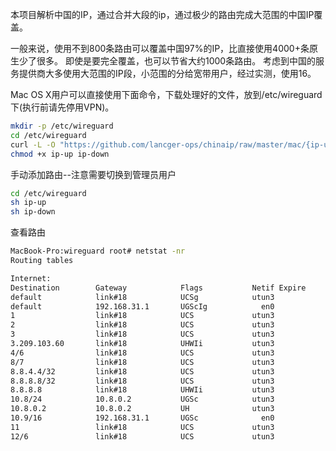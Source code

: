 本项目解析中国的IP，通过合并大段的ip，通过极少的路由完成大范围的中国IP覆盖。

一般来说，使用不到800条路由可以覆盖中国97%的IP，比直接使用4000+条原生少了很多。
即使是要完全覆盖，也可以节省大约1000条路由。
考虑到中国的服务提供商大多使用大范围的IP段，小范围的分给宽带用户，经过实测，使用16。

Mac OS X用户可以直接使用下面命令，下载处理好的文件，放到/etc/wireguard下(执行前请先停用VPN)。

```bash
mkdir -p /etc/wireguard
cd /etc/wireguard
curl -L -O "https://github.com/lancger-ops/chinaip/raw/master/mac/{ip-up,ip-down}"
chmod +x ip-up ip-down
```

手动添加路由--注意需要切换到管理员用户

```bash
cd /etc/wireguard
sh ip-up
sh ip-down
```

查看路由
```bash
MacBook-Pro:wireguard root# netstat -nr
Routing tables

Internet:
Destination        Gateway            Flags           Netif Expire
default            link#18            UCSg            utun3
default            192.168.31.1       UGScIg            en0
1                  link#18            UCS             utun3
2                  link#18            UCS             utun3
3                  link#18            UCS             utun3
3.209.103.60       link#18            UHWIi           utun3
4/6                link#18            UCS             utun3
8/7                link#18            UCS             utun3
8.8.4.4/32         link#18            UCS             utun3
8.8.8.8/32         link#18            UCS             utun3
8.8.8.8            link#18            UHWIi           utun3
10.8/24            10.8.0.2           UGSc            utun3
10.8.0.2           10.8.0.2           UH              utun3
10.9/16            192.168.31.1       UGSc              en0
11                 link#18            UCS             utun3
12/6               link#18            UCS             utun3
```
